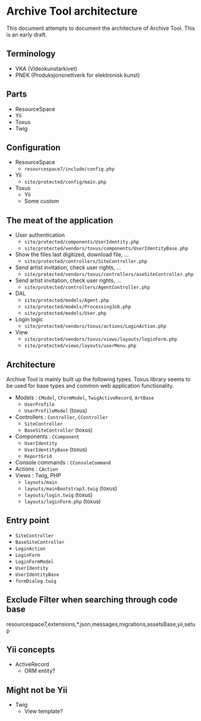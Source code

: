 # Archive Tool architecture

This document attempts to document the architecture of Archive Tool. This is an early draft.

## Terminology

- VKA (Videokunstarkivet)
- PNEK (Produksjonsnettverk for elektronisk kunst)

## Parts

- ResourceSpace
- Yii
- Toxus
- Twig

## Configuration

- ResourceSpace
  - `resourcespace7/include/config.php`
- Yii
  - `site/protected/config/main.php`
- Toxus
  - Yii
  - Some custom

## The meat of the application

- User authentication
  - `site/protected/components/UserIdentity.php`
  - `site/protected/vendors/toxus/components/UserIdentityBase.php`
- Show the files last digitized, download file, …
  - `site/protected/controllers/SiteController.php`
- Send artist invitation, check user rights, …
  - `site/protected/vendors/toxus/controllers/aseSiteController.php`
- Send artist invitation, check user rights, …
  - `site/protected/controllers/AgentController.php`
- DAL
  - `site/protected/models/Agent.php`
  - `site/protected/models/ProcessingJob.php`
  - `site/protected/models/User.php`
- Login logic
  - `site/protected/vendors/toxus/actions/LoginAction.php`
- View
  - `site/protected/vendors/toxus/views/layouts/loginForm.php`
  - `site/protected/views/layouts/userMenu.php`

## Architecture

Archive Tool is mainly built up the following types. Toxus library seems to be used for base types and common web application functionality.

- Models : `CModel`, `CFormModel`, `TwigActiveRecord`, `ArtBase`
  - `UserProfile`
  - `UserProfileModel` (toxus)
- Controllers : `Controller`, `CController`
  - `SiteController`
  - `BaseSiteController` (toxus)
- Components : `CComponent`
  - `UserIdentity`
  - `UserIdentityBase` (toxus)
  - `ReportGrid`
- Console commands : `CConsoleCommand`
- Actions : `CAction`
- Views : Twig, PHP
  - `layouts/main`
  - `layouts/mainBootstrap3.twig` (toxus)
  - `layouts/login.twig` (toxus)
  - `layouts/loginForm.php` (toxus)

## Entry point

- `SiteController`
- `BaseSiteController`
- `LoginAction`
- `LoginForm`
- `LoginFormModel`
- `UserIdentity`
- `UserIdentityBase`
- `formDialog.twig`

## Exclude Filter when searching through code base

resourcespace7,extensions,\*.json,messages,migrations,assetsBase,yii,setup

## Yii concepts

- ActiveRecord
  - ORM entity?

## Might not be Yii

- Twig
  - View template?
